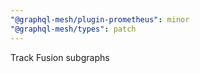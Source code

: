 ```yaml
---
"@graphql-mesh/plugin-prometheus": minor
"@graphql-mesh/types": patch
---
```


Track Fusion subgraphs
